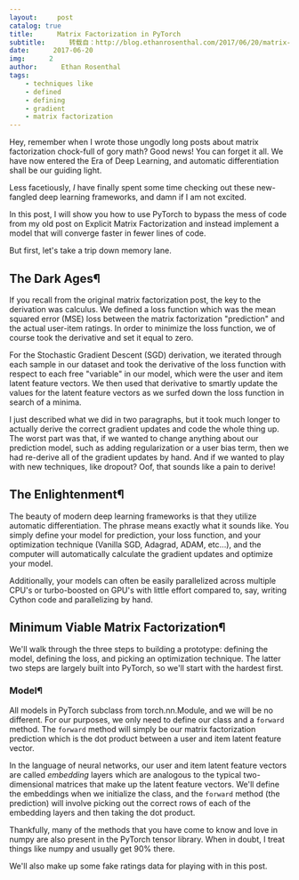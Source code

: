 ```yaml
---
layout:     post
catalog: true
title:      Matrix Factorization in PyTorch
subtitle:      转载自：http://blog.ethanrosenthal.com/2017/06/20/matrix-factorization-in-pytorch/
date:      2017-06-20
img:      2
author:      Ethan Rosenthal
tags:
    - techniques like
    - defined
    - defining
    - gradient
    - matrix factorization
---
```


Hey, remember when I wrote those ungodly long posts about matrix factorization chock-full of gory math? Good news! You can forget it all. We have now entered the Era of Deep Learning, and automatic differentiation shall be our guiding light.

Less facetiously, *I* have finally spent some time checking out these new-fangled deep learning frameworks, and damn if I am not excited.

In this post, I will show you how to use PyTorch to bypass the mess of code from my old post on Explicit Matrix Factorization and instead implement a model that will converge faster in fewer lines of code.

But first, let's take a trip down memory lane.

## The Dark Ages¶

If you recall from the original matrix factorization post, the key to the derivation was calculus. We defined a loss function which was the mean squared error (MSE) loss between the matrix factorization "prediction" and the actual user-item ratings. In order to minimize the loss function, we of course took the derivative and set it equal to zero.

For the Stochastic Gradient Descent (SGD) derivation, we iterated through each sample in our dataset and took the derivative of the loss function with respect to each free "variable" in our model, which were the user and item latent feature vectors. We then used that derivative to smartly update the values for the latent feature vectors as we surfed down the loss function in search of a minima.

I just described what we did in two paragraphs, but it took much longer to actually derive the correct gradient updates and code the whole thing up. The worst part was that, if we wanted to change anything about our prediction model, such as adding regularization or a user bias term, then we had re-derive all of the gradient updates by hand. And if we wanted to play with new techniques, like dropout? Oof, that sounds like a pain to derive!

## The Enlightenment¶

The beauty of modern deep learning frameworks is that they utilize automatic differentiation. The phrase means exactly what it sounds like. You simply define your model for prediction, your loss function, and your optimization technique (Vanilla SGD, Adagrad, ADAM, etc...), and the computer will automatically calculate the gradient updates and optimize your model.

Additionally, your models can often be easily parallelized across multiple CPU's or turbo-boosted on GPU's with little effort compared to, say, writing Cython code and parallelizing by hand.

## Minimum Viable Matrix Factorization¶

We'll walk through the three steps to building a prototype: defining the model, defining the loss, and picking an optimization technique. The latter two steps are largely built into PyTorch, so we'll start with the hardest first.

### Model¶

All models in PyTorch subclass from torch.nn.Module, and we will be no different. For our purposes, we only need to define our class and a `forward` method. The `forward` method will simply be our matrix factorization prediction which is the dot product between a user and item latent feature vector.

In the language of neural networks, our user and item latent feature vectors are called *embedding* layers which are analogous to the typical two-dimensional matrices that make up the latent feature vectors. We'll define the embeddings when we initialize the class, and the `forward` method (the prediction) will involve picking out the correct rows of each of the embedding layers and then taking the dot product.

Thankfully, many of the methods that you have come to know and love in numpy are also present in the PyTorch tensor library. When in doubt, I treat things like numpy and usually get 90% there.

We'll also make up some fake ratings data for playing with in this post.
